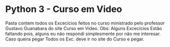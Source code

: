 # Python 3 - Curso em Video
Pasta contem todos os Excecícios feitos no curso ministrado pelo professor Gustavo Guanabara do site Curso em Video.
Obs: Alguns Excecícios Estão faltando pois, alguns eu não respondi simplesmente por não me interesar. Caso queira pegar
Todos os Exc. deve ir no site do Curso e pegar. 
